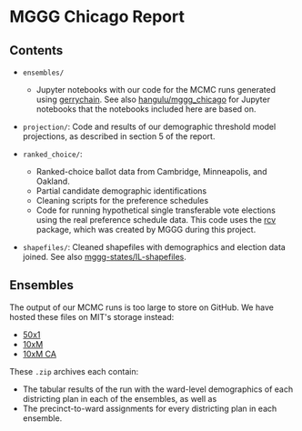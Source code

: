 # MGGG Chicago Report

## Contents

- `ensembles/`

  - Jupyter notebooks with our code for the MCMC runs generated using
    [gerrychain](https://github.com/mggg/gerrychain). See also
    [hangulu/mggg_chicago](https://github.com/hangulu/mggg_chicago) for Jupyter
    notebooks that the notebooks included here are based on.

- `projection/`: Code and results of our demographic threshold model
  projections, as described in section 5 of the report.
- `ranked_choice/`:
  - Ranked-choice ballot data from Cambridge, Minneapolis, and Oakland.
  - Partial candidate demographic identifications
  - Cleaning scripts for the preference schedules
  - Code for running hypothetical single transferable vote elections using the
    real preference schedule data. This code uses the
    [rcv](https://github.com/gerrymandr/rcv) package, which was created by MGGG
    during this project.
- `shapefiles/`: Cleaned shapefiles with demographics and election data joined.
  See also
  [mggg-states/IL-shapefiles](https://github.com/mggg-states/IL-shapefiles).

## Ensembles

The output of our MCMC runs is too large to store on GitHub. We have hosted
these files on MIT's storage instead:

- [50x1](http://people.csail.mit.edu/maxhully/chicago-ensembles/prec50.zip)
- [10xM](http://people.csail.mit.edu/maxhully/chicago-ensembles/prec10.zip)
- [10xM CA](http://people.csail.mit.edu/maxhully/chicago-ensembles/ca10.zip)

These `.zip` archives each contain:

- The tabular results of the run with the ward-level demographics of each
  districting plan in each of the ensembles, as well as
- The precinct-to-ward assignments for every districting plan in each ensemble.
